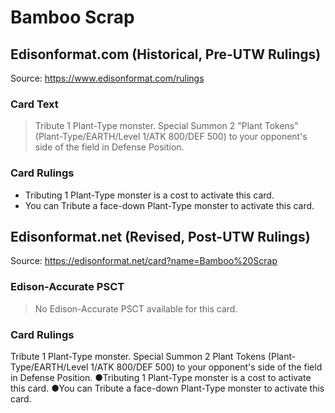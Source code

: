 # Bamboo Scrap

## Edisonformat.com (Historical, Pre-UTW Rulings)

Source: https://www.edisonformat.com/rulings

### Card Text

> Tribute 1 Plant-Type monster. Special Summon 2 "Plant Tokens" (Plant-Type/EARTH/Level 1/ATK 800/DEF 500) to your opponent's side of the field in Defense Position.

### Card Rulings

*   Tributing 1 Plant-Type monster is a cost to activate this card.
*   You can Tribute a face-down Plant-Type monster to activate this card.

## Edisonformat.net (Revised, Post-UTW Rulings)

Source: https://edisonformat.net/card?name=Bamboo%20Scrap

### Edison-Accurate PSCT

> No Edison-Accurate PSCT available for this card.

### Card Rulings

Tribute 1 Plant-Type monster. Special Summon 2 Plant Tokens (Plant-Type/EARTH/Level 1/ATK 800/DEF 500) to your opponent's side of the field in Defense Position.
●Tributing 1 Plant-Type monster is a cost to activate this card.
●You can Tribute a face-down Plant-Type monster to activate this card.
            